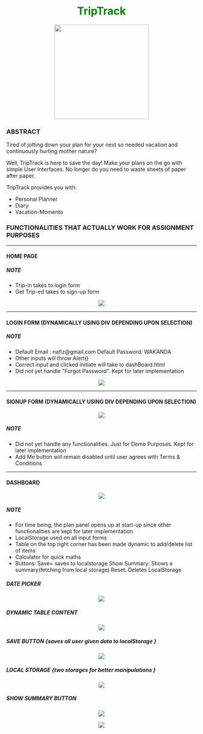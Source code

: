 <h1 align="center" style="color:green;"> TripTrack </h1>
<p align="center"><img src="https://icon-icons.com/icons2/706/PNG/512/sailing-boat_icon-icons.com_61838.png" width="250" height="250"></p>
<h3>ABSTRACT</h3>
<p> Tired of jotting down your plan for your next so needed vacation and continuously hurting mother nature?</p>
<p> Well, TripTrack is here to save the day! Make your plans on the go with simple User Interfaces. No longer do you need to waste sheets of paper after paper.</p>
<p> TripTrack provides you with:
 <ul>
  <li>Personal Planner</li>
  <li>Diary</li>
  <li>Vacation-Momento</li>
 </ul>
</p>
<h3> FUNCTIONALITIES THAT ACTUALLY WORK FOR ASSIGNMENT PURPOSES </h4>
<hr>
<h4> HOME PAGE </h4>
<h5> NOTE </h5>
<ul>
 <li> Trip-in takes to login form </li>
 <li> Get Trip-ed takes to sign-up form </li>
</ul>
<p align="center"><img src="https://user-images.githubusercontent.com/24278948/47955201-4e957c80-dfbe-11e8-80b4-16d7e2a329a3.JPG"></p>
<hr>
<h4> LOGIN FORM (DYNAMICALLY USING DIV DEPENDING UPON SELECTION) </h4>
<h5> NOTE </h5>
<ul>
 <li> Default Email : nafiz@gmail.com Default Password: WAKANDA</li>
 <li> Other inputs will throw Alert() </li>
 <li> Correct input and clicked initiate will take to dashBoard.html </li>
 <li> Did not yet handle "Forgot Password". Kept for later implementation </li>
</ul>
<p align="center"><img src="https://user-images.githubusercontent.com/24278948/47955219-b0ee7d00-dfbe-11e8-8799-4d9bdc8941ba.JPG"></p>
<hr>
<h4> SIGNUP FORM (DYNAMICALLY USING DIV DEPENDING UPON SELECTION) </h4>
<p align="center"><img src="https://user-images.githubusercontent.com/24278948/47955249-396d1d80-dfbf-11e8-8522-a20b7269a3d2.JPG"></p>
<h5> NOTE </h5>
<ul>
 <li> Did not yet handle any functionalities. Just for Demo Purposes. Kept for later implementation </li>
 <li> Add Me button will remain disabled until user agrees with Terms & Conditions </li>
</ul>
<hr>
<h4> DASHBOARD </h4>
<p align="center"><img src="https://user-images.githubusercontent.com/24278948/47955495-3aa04980-dfc3-11e8-881f-da7d88cdc20e.JPG"></p>
<h5> NOTE </h5>
<ul>
 <li> For time being, the plan panel opens up at start-up since other functionalities are kept for later implementation </li>
 <li> LocalStorage used on all input forms </li>
 <li> Table on the top right corner has been made dynamic to add/delete list of items </li>
 <li> Calculator for quick maths </li>
 <li> Buttons: Save= saves to localstorage Show Summary: Shows a summary(fetching from local storage) Reset: Deletes LocalStorage </li>
</ul>
<h5> DATE PICKER </h5>
<p align="center"><img src="https://user-images.githubusercontent.com/24278948/47955605-b8b12000-dfc4-11e8-9aaf-f7fb232be0f0.JPG"></p>
<h5> DYNAMIC TABLE CONTENT </h5>
<p align="center"><img src="https://user-images.githubusercontent.com/24278948/47955636-3e34d000-dfc5-11e8-814d-9f4ba7cbf9ad.JPG"></p>
<h5> SAVE BUTTON {saves all user given data to localStorage } </h5>
<p align="center"><img src="https://user-images.githubusercontent.com/24278948/47955689-cfa44200-dfc5-11e8-98ab-584d685918ca.JPG"></p>
<h5> LOCAL STORAGE {two storages for better manipulations } </h5>
<p align="center"><img src="https://user-images.githubusercontent.com/24278948/47955718-3a557d80-dfc6-11e8-8656-46992ddc4c42.JPG"></p>
<h5> SHOW SUMMARY BUTTON </h5>
<p align="center"><img src="https://user-images.githubusercontent.com/24278948/47955750-d54e5780-dfc6-11e8-804e-872404b1cac9.JPG"></p>
<p align="center"><img src="https://user-images.githubusercontent.com/24278948/47955750-d54e5780-dfc6-11e8-804e-872404b1cac9.JPG"></p>
